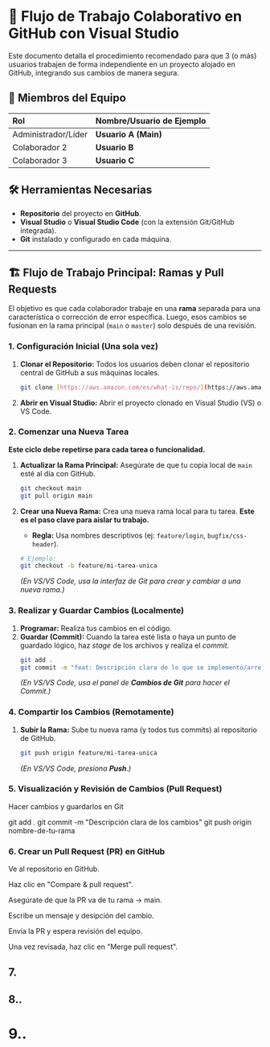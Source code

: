 # 🚀 Flujo de Trabajo Colaborativo en GitHub con Visual Studio

Este documento detalla el procedimiento recomendado para que 3 (o más) usuarios trabajen de forma independiente en un proyecto alojado en GitHub, integrando sus cambios de manera segura.

## 👥 Miembros del Equipo

| Rol | Nombre/Usuario de Ejemplo |
| :--- | :--- |
| Administrador/Líder | **Usuario A (Main)** |
| Colaborador 2 | **Usuario B** |
| Colaborador 3 | **Usuario C** |

## 🛠️ Herramientas Necesarias

* **Repositorio** del proyecto en **GitHub**.
* **Visual Studio** o **Visual Studio Code** (con la extensión Git/GitHub integrada).
* **Git** instalado y configurado en cada máquina.

---

## 🏗️ Flujo de Trabajo Principal: Ramas y Pull Requests

El objetivo es que cada colaborador trabaje en una **rama** separada para una característica o corrección de error específica. Luego, esos cambios se fusionan en la rama principal (`main` o `master`) solo después de una revisión.

### 1. **Configuración Inicial (Una sola vez)**

1.  **Clonar el Repositorio:** Todos los usuarios deben clonar el repositorio central de GitHub a sus máquinas locales.
    ```bash
    git clone [https://aws.amazon.com/es/what-is/repo/](https://aws.amazon.com/es/what-is/repo/)
    ```
2.  **Abrir en Visual Studio:** Abrir el proyecto clonado en Visual Studio (VS) o VS Code.

### 2. **Comenzar una Nueva Tarea**

**Este ciclo debe repetirse para cada tarea o funcionalidad.**

1.  **Actualizar la Rama Principal:** Asegúrate de que tu copia local de `main` esté al día con GitHub.
    ```bash
    git checkout main
    git pull origin main
    ```

2.  **Crear una Nueva Rama:** Crea una nueva rama local para tu tarea. **Este es el paso clave para aislar tu trabajo.**
    * **Regla:** Usa nombres descriptivos (ej: `feature/login`, `bugfix/css-header`).
    ```bash
    # Ejemplo:
    git checkout -b feature/mi-tarea-unica
    ```
    *(En VS/VS Code, usa la interfaz de Git para crear y cambiar a una nueva rama.)*

### 3. **Realizar y Guardar Cambios (Localmente)**

1.  **Programar:** Realiza tus cambios en el código.
2.  **Guardar (Commit):** Cuando la tarea esté lista o haya un punto de guardado lógico, haz *stage* de los archivos y realiza el *commit*.
    ```bash
    git add .
    git commit -m "feat: Descripción clara de lo que se implementó/arregló."
    ```
    *(En VS/VS Code, usa el panel de **Cambios de Git** para hacer el Commit.)*

### 4. **Compartir los Cambios (Remotamente)**

1.  **Subir la Rama:** Sube tu nueva rama (y todos tus commits) al repositorio de GitHub.
    ```bash
    git push origin feature/mi-tarea-unica
    ```
    *(En VS/VS Code, presiona **Push**.)*

### 5. **Visualización y Revisión de Cambios (Pull Request)**

Hacer cambios y guardarlos en Git

git add .
git commit -m "Descripción clara de los cambios"
git push origin nombre-de-tu-rama

### 6. Crear un Pull Request (PR) en GitHub

Ve al repositorio en GitHub.

Haz clic en "Compare & pull request".

Asegúrate de que la PR va de tu rama → main.

Escribe un mensaje y desipción del cambio.

Envía la PR y espera revisión del equipo.

Una vez revisada, haz clic en "Merge pull request".

## 7.
## 8..

# 9..
